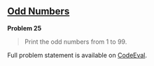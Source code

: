 [Odd Numbers][ce]
-----------------

**Problem 25**

> Print the odd numbers from 1 to 99.

Full problem statement is available on [CodeEval][ce].

[ce]: https://www.codeeval.com/browse/25/
      "View problem statement on CodeEval"
